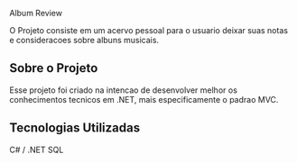 Album Review

O Projeto consiste em um acervo pessoal para o usuario deixar suas notas e consideracoes sobre albuns musicais.

## Sobre o Projeto

Esse projeto foi criado na intencao de desenvolver melhor os conhecimentos tecnicos em .NET, mais especificamente o padrao MVC.

## Tecnologias Utilizadas

C# / .NET
SQL

